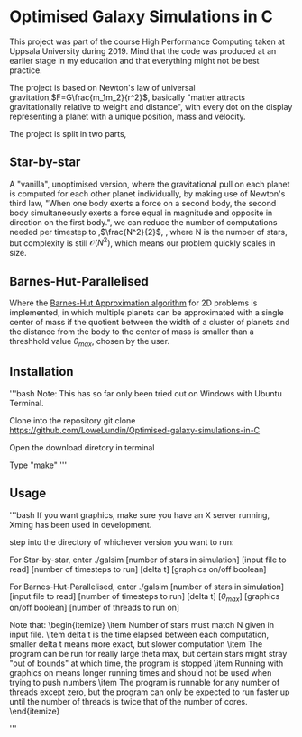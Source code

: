 # Optimised Galaxy Simulations in C

This project was part of the course High Performance Computing taken at Uppsala University during 2019. Mind that the code was produced at an earlier stage in my education and that everything might not be best practice.

The project is based on Newton's law of universal gravitation,$F=G\frac{m_1m_2}{r^2}$, basically "matter attracts gravitationally relative to weight and distance", with every dot on the display representing a planet with a unique position, mass and velocity.

The project is split in two parts,

## Star-by-star

A "vanilla", unoptimised version, where the gravitational pull on each planet is computed for each other planet individually, by making use of Newton's third law, "When one body exerts a force on a second body, the second body simultaneously exerts a force equal in magnitude and opposite in direction on the first body.", we can reduce the number of computations needed per timestep to ,$\frac{N^2}{2}$, , where N is the number of stars, but complexity is still $\mathcal{O}(N^2)$, which means our problem quickly scales in size.

## Barnes-Hut-Parallelised

Where the [Barnes-Hut Approximation algorithm](https://en.wikipedia.org/wiki/Barnes%E2%80%93Hut_simulation) for 2D problems is implemented, in which multiple planets can be approximated with a single center of mass if the quotient between the width of a cluster of planets and the distance from the body to the center of mass is smaller than a  threshhold value $\theta_{max}$, chosen by the user. 

## Installation

'''bash
Note: This has so far only been tried out on Windows with Ubuntu Terminal.

Clone into the repository git clone https://github.com/LoweLundin/Optimised-galaxy-simulations-in-C

Open the download diretory in terminal

Type "make"
'''

## Usage

'''bash
If you want graphics, make sure you have an X server running, Xming has been used in development.

step into the directory of whichever version you want to run:

For Star-by-star, enter ./galsim [number of stars in simulation] [input file to read] [number of timesteps to run] [delta t] [graphics on/off boolean]


For Barnes-Hut-Parallelised, enter ./galsim [number of stars in simulation] [input file to read] [number of timesteps to run] [delta t] [$\theta_{max}$]  [graphics on/off boolean] [number of threads to run on]
 
Note that:
\begin{itemize}
\item Number of stars must match N given in input file.
\item delta t is the time elapsed between each computation, smaller delta t means more exact, but slower computation
\item The program can be run for really large theta max, but certain stars might stray "out of bounds" at which time, the program is stopped
\item Running with graphics on means longer running times and should not be used when trying to push numbers
\item The program is runnable for any number of threads except zero, but the program can only be expected to run faster up until the number of threads is twice that of the number of cores. 
\end{itemize}


'''
